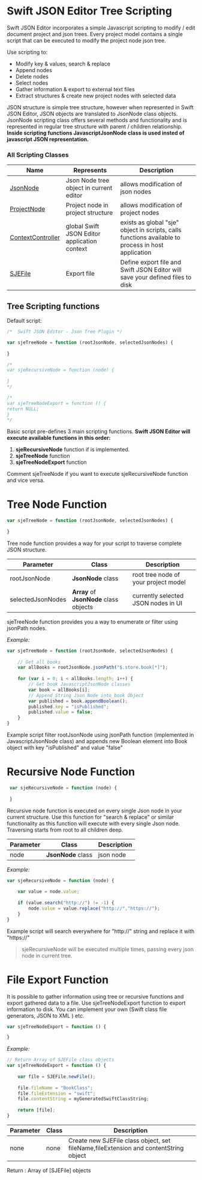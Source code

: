 
# Swift JSON Editor Tree Scripting

Swift JSON Editor incorporates a simple Javascript scripting to modify / edit document project and json trees. Every project model contains a single script that can be executed to modify the project node json tree.

Use scripting to:

- Modify key & values, search & replace
- Append nodes
- Delete nodes
- Select nodes
- Gather information & export to external text files
- Extract structures & create new project nodes with selected data

JSON structure is simple tree structure, however when represented in Swift JSON Editor, JSON objects are translated to JsonNode class objects. JsonNode scripting class offers several methods and functionality and is represented in regular tree structure with parent / children relationship. **Inside scripting functions JavascriptJsonNode class is used insted of javascript JSON representation.**

### All Scripting Classes

| Name | Represents | Description |
|----|----|----|
| [JsonNode](SwiftJSONEditor-JavascriptJsonNode.md) | Json Node tree object in current editor | allows modification of json nodes |
| [ProjectNode](SwiftJSONEditor-JavascriptProjectNode.md) | Project node in project structure | allows modification of project nodes |
| [ContextController](SwiftJSONEditor-JavascriptContextController.md) | global Swift JSON Editor application context | exists as global "sje" object in scripts, calls functions available to process in host application |
| [SJEFile](SwiftJSONEditor-SJEFile.md) | Export file | Define export file and Swift JSON Editor will save your defined files to disk |


## Tree Scripting functions

Default script:

```javascript
/*  Swift JSON Editor - Json Tree Plugin */

var sjeTreeNode = function (rootJsonNode, selectedJsonNodes) {
    
}

/*
var sjeRecursiveNode = function (node) {
 
}
*/

/*
var sjeTreeNodeExport = function () {
return NULL;
}
*/

```

Basic script pre-defines 3 main scripting functions. **Swift JSON Editor will execute available functions in this order:**

1. **sjeRecursiveNode** function if is implemented.
2. **sjeTreeNode** function 
3. **sjeTreeNodeExport** function

Comment sjeTreeNode if you want to execute sjeRecursiveNode function and vice versa. 



# Tree Node Function

```javascript
var sjeTreeNode = function (rootJsonNode, selectedJsonNodes) {
    
}
```

Tree node function provides a way for your script to traverse complete JSON structure. 

| Parameter | Class | Description |
|---|----|----|
| rootJsonNode | **JsonNode** class | root tree node of your project model |
| selectedJsonNodes | **Array** of **JsonNode** class objects  | currently selected JSON nodes in UI |

sjeTreeNode function provides you a way to enumerate or filter using jsonPath nodes. 

*Example:*

```javascript
var sjeTreeNode = function (rootJsonNode, selectedJsonNodes) {
   
  	// Get all books
  	var allBooks = rootJsonNode.jsonPath("$.store.book[*]");
  
    for (var i = 0; i < allBooks.length; i++) {
  		// Get book JavascriptJsonNode classes
  		var book = allBooks[i];
  		// Append String Json Node into book Object
      	var published = book.appendBoolean();
      	published.key = "isPublished";
      	published.value = false;
	}
}
```

Example script filter rootJsonNode using jsonPath function (implemented in JavascriptJsonNode class) and appends new Boolean element into Book object with key "isPublished" and value "false"



# Recursive Node Function

```javascript
 var sjeRecursiveNode = function (node) {
 
 }
```

Recursive node function is executed on every single Json node in your current structure. Use this function for "search & replace" or similar functionality as this function will execute with every single Json node. Traversing starts from root to all children deep.

| Parameter | Class | Description |
|---|----|----|
| node | **JsonNode** class | json node  |


*Example:*

```javascript
var sjeRecursiveNode = function (node) {
 
   	var value = node.value;
  
   	if (value.search("http://") != -1) {
   		node.value = value.replace("http://","https://");
	}
}
```

Example script will search everywhere for "http://" string and replace it with "https://"

> sjeRecursiveNode will be executed multiple times, passing every json node in current tree.



# File Export Function

It is possible to gather information using tree or recursive functions and export gathered data to a file. Use sjeTreeNodeExport function to export information to disk. You can implement your own (Swift class file generators, JSON to XML ) etc.

```javascript
var sjeTreeNodeExport = function () {

}
```

*Example:*
```javascript
// Return Array of SJEFile class objects
var sjeTreeNodeExport = function () {
	
	var file = SJEFile.newFile();
	
   	file.fileName = "BookClass";
   	file.fileExtension = "swift";
   	file.contentString = myGeneratedSwiftClassString;
   	
  	return [file];
}
```

| Parameter | Class | Description |
|---|----|----|
| none | none | Create new SJEFile class object, set fileName,fileExtension and contentString object |
Return : Array of [SJEFile] objects


